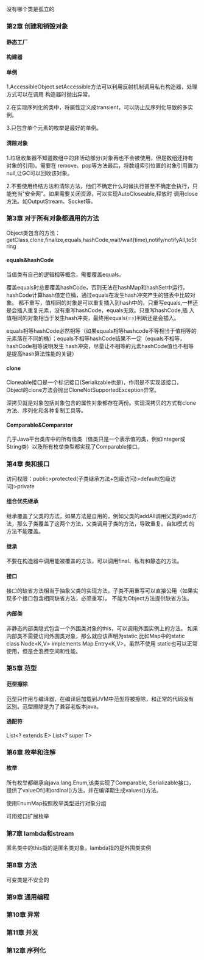 没有哪个类是孤立的

### 第2章 创建和销毁对象

#### 静态工厂
#### 构建器
#### 单例

1.AccessibleObject.setAccessible方法可以利用反射机制调用私有构造器，处理方式可以在调用
构造器时抛出异常。

2.在实现序列化的类中，将属性定义成transient，可以防止反序列化导致的多实例。

3.只包含单个元素的枚举是最好的单例。

#### 清除对象

1.垃圾收集器不知道数组中的非活动部分(对象再也不会被使用，但是数组还持有对象的引用)。需要在
remove、pop等方法最后，将数组索引位置的对象引用置为null,让GC可以回收该对象。

2.不要使用终结方法和清除方法，他们不确定什么时候执行甚至不确定会执行，只能充当"安全网"。如果需要关闭资源，可以实现AutoCloseable,释放时
调用close方法。如OutputStream、Socket等。

### 第3章 对于所有对象都通用的方法

Object类包含的方法：getClass,clone,finalize,equals,hashCode,wait/wait(time),notify/notifyAll,toString

#### equals&hashCode

当值类有自己的逻辑相等概念，需要覆盖equals。

覆盖equals时总要覆盖hashCode，否则无法在hashMap和hashSet中运行。hashCode计算hash值定位桶，通过equals在发生hash冲突产生的链表中比较对象。
都不重写，值相同的对象是可以重复插入到hash中的。只重写equals,一样还是会插入重复元素，没有重写hashCode，equals无效。只重写hashCode,插
入值相同的对象相当于发生hash冲突，最终用equals(==)判断还是会插入。

equals相等hashCode必然相等（如果equals相等hashcode不等相当于值相等的元素落在不同的桶）；equals不相等hashCode结果不一定（equals不相等，hashCode相等说明发生
hash冲突，尽量让不相等的元素hashCode值也不相等是提高hash算法性能的关键）

#### clone

Cloneable接口是一个标记接口(Serializable也是)，作用是不实现该接口，Object的clone方法会抛出CloneNotSupportedException异常。

深拷贝就是对象包括对象包含的属性对象都存在两份。实现深拷贝的方式有clone方法、序列化和各种复制工具等。


#### Comparable&Comparator

几乎Java平台类库中的所有值类（值类只是一个表示值的类，例如Integer或String类）以及所有枚举类型都实现了Comparable接口。

### 第4章 类和接口

访问权限：public>protected(子类继承方法+包级访问)>default(包级访问)>private

#### 组合优先继承
继承覆盖了父类的方法，如果方法是自用的，例如父类的addAll调用父类的add方法，那么子类覆盖了这两个方法，父类调用子类的方法，导致重复。自如模式
的方法不能覆盖。

#### 继承
不要在构造器中调用能被覆盖的方法，可以调用final、私有和静态的方法。

#### 接口
接口的缺省方法相当于抽象父类的实现方法，子类不用重写可以直接公用（如果实现多个接口包含相同缺省方法，必须重写）。
不能为Object方法提供缺省方法。

#### 内部类
非静态内部类隐式包含一个外围类对象的this，可以调用外围实例上的方法。
如果内部类不需要访问外围类对象，那么就应该声明为static,比如Map中的static class Node<K,V> implements Map.Entry<K,V>。虽然不使用
static也可以正常使用，但是会浪费空间和性能。

### 第5章 范型

#### 范型擦除
范型只作用与编译器，在编译后加载到JVM中范型将被擦除，和正常的代码没有区别。范型擦除是为了兼容老版本java。

#### 通配符
List<? extends E>
List<? super T>


### 第6章 枚举和注解

#### 枚举
所有枚举都继承自java.lang.Enum,该类实现了Comparable<E>, Serializable接口，提供了valueOf()和ordinal()方法，并在编译期生成values()方法。

使用EnumMap按照枚举类型进行对象分组

可用接口扩展枚举


 
### 第7章 lambda和stream

匿名类中的this指的是匿名类对象，lambda指的是外围类实例

### 第8章 方法

可变类是不安全的

### 第9章 通用编程

### 第10章 异常

### 第11章 并发

### 第12章 序列化
